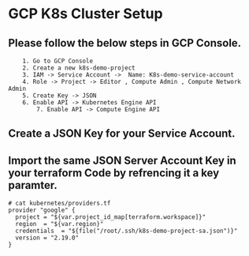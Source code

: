 # GCP K8s Cluster Setup 

## Please follow the below steps in GCP Console. 
```
	1. Go to GCP Console
	2. Create a new k8s-demo-project
	3. IAM -> Service Account ->  Name: K8s-demo-service-account
	4. Role -> Project -> Editor , Compute Admin , Compute Network Admin
	5. Create Key -> JSON
	6. Enable API -> Kubernetes Engine API
        7. Enable API -> Compute Engine API
```

## Create a JSON Key for your Service Account. 

## Import the same JSON Server Account Key in your terraform Code by refrencing it a key paramter. 
```
# cat kubernetes/providers.tf
provider "google" {
  project = "${var.project_id_map[terraform.workspace]}"
  region  = "${var.region}"
  credentials  = "${file("/root/.ssh/k8s-demo-project-sa.json")}"
  version = "2.19.0"
}
```
